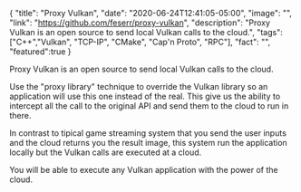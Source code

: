 {
  "title": "Proxy Vulkan",
  "date": "2020-06-24T12:41:05-05:00",
  "image": "",
  "link": "https://github.com/feserr/proxy-vulkan",
  "description": "Proxy Vulkan is an open source to send local Vulkan calls to the cloud.",
  "tags": ["C++","Vulkan", "TCP-IP", "CMake", "Cap'n Proto", "RPC"],
  "fact": "",
  "featured":true
}

Proxy Vulkan is an open source to send local Vulkan calls to the cloud.

Use the "proxy library" technique to override the Vulkan library so an application will use this one instead of the real. This give us the ability to intercept all the call to the original API and send them to the cloud to run in there.

In contrast to tipical game streaming system that you send the user inputs and the cloud returns you the result image, this system run the application locally but the Vulkan calls are executed at a cloud.

You will be able to execute any Vulkan application with the power of the cloud.
